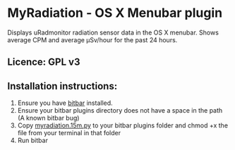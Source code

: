 
# MyRadiation - OS X Menubar plugin

Displays uRadmonitor radiation sensor data in the OS X menubar. 
Shows average CPM and average μSv/hour for the past 24 hours.

## Licence: GPL v3

## Installation instructions: 

1. Ensure you have [bitbar](https://github.com/matryer/bitbar/releases/latest) installed.
2. Ensure your bitbar plugins directory does not have a space in the path (A known bitbar bug)
3. Copy [myradiation.15m.py](myradiation.15m.py) to your bitbar plugins folder and chmod +x the file from your terminal in that folder
4. Run bitbar
